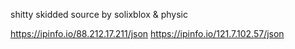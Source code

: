 shitty skidded source by solixblox & physic 

https://ipinfo.io/88.212.17.211/json
https://ipinfo.io/121.7.102.57/json
